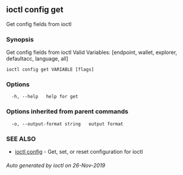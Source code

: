 ## ioctl config get

Get config fields from ioctl

### Synopsis

Get config fields from ioctl
Valid Variables: [endpoint, wallet, explorer, defaultacc, language, all]

```
ioctl config get VARIABLE [flags]
```

### Options

```
  -h, --help   help for get
```

### Options inherited from parent commands

```
  -o, --output-format string   output format
```

### SEE ALSO

* [ioctl config](ioctl_config.md)	 - Get, set, or reset configuration for ioctl

###### Auto generated by ioctl on 26-Nov-2019
